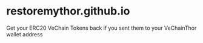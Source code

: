 # restoremythor.github.io
Get your ERC20 VeChain Tokens back if you sent them to your VeChainThor wallet address
